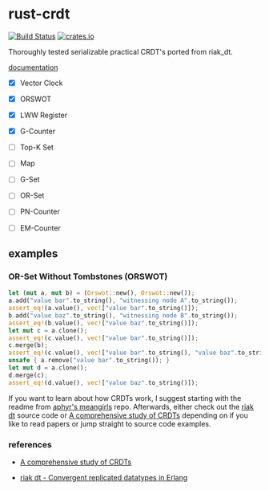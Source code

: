 # rust-crdt
[![Build Status](https://travis-ci.org/spacejam/rust-crdt.svg?branch=master)](https://travis-ci.org/spacejam/rust-crdt)
[![crates.io](http://meritbadge.herokuapp.com/crdts)](https://crates.io/crates/crdts)

Thoroughly tested serializable practical CRDT's ported from riak_dt.


[documentation](http://spacejam.github.io/docs/crdts/crdts/)


- [x] Vector Clock
- [x] ORSWOT
- [x] LWW Register
- [x] G-Counter
- [ ] Top-K Set
- [ ] Map
- [ ] G-Set
- [ ] OR-Set
- [ ] PN-Counter
- [ ] EM-Counter


## examples

### OR-Set Without Tombstones (ORSWOT)
```rust
let (mut a, mut b) = (Orswot::new(), Orswot::new());
a.add("value bar".to_string(), "witnessing node A".to_string());
assert_eq!(a.value(), vec!["value bar".to_string()]);
b.add("value baz".to_string(), "witnessing node B".to_string());
assert_eq!(b.value(), vec!["value baz".to_string()]);
let mut c = a.clone();
assert_eq!(c.value(), vec!["value bar".to_string()]);
c.merge(b);
assert_eq!(c.value(), vec!["value bar".to_string(), "value baz".to_string()]);
unsafe { a.remove("value bar".to_string()); }
let mut d = a.clone();
d.merge(c);
assert_eq!(d.value(), vec!["value baz".to_string()]);
```


If you want to learn about how CRDTs work, I suggest starting with the readme from [aphyr's meangirls](https://github.com/aphyr/meangirls) repo.
Afterwards, either check out the [riak dt](https://github.com/basho/riak_dt) source code or [A comprehensive study of CRDTs](https://hal.inria.fr/file/index/docid/555588/filename/techreport.pdf) depending on if you like to read papers or jump straight to source code examples.


### references

- [A comprehensive study of CRDTs](https://hal.inria.fr/file/index/docid/555588/filename/techreport.pdf)

- [riak dt - Convergent replicated datatypes in Erlang](https://github.com/basho/riak_dt)
